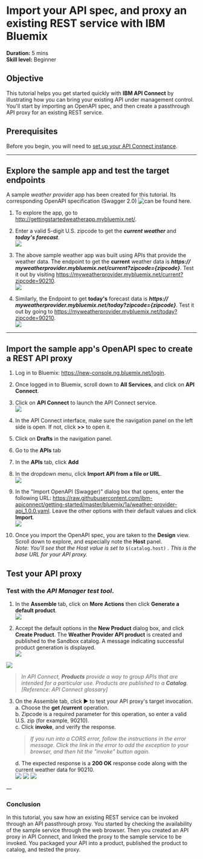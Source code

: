 # Import your API spec, and proxy an existing REST service with IBM Bluemix
**Duration:** 5 mins  
**Skill level:** Beginner  

## Objective
This tutorial helps you get started quickly with **IBM API Connect** by illustrating how you can bring your existing API under management control. You'll start by importing an OpenAPI spec, and then create a passthrough API proxy for an existing REST service.

## Prerequisites
Before you begin, you will need to <a href="https://github.com/ibm-apiconnect/getting-started/tree/master/bluemix/0-prereq" target="blank">set up your API Connect instance</a>.

---


## Explore the sample app and test the target endpoints
A sample _weather provider_ app has been created for this tutorial. Its corresponding OpenAPI specification (Swagger 2.0)  ![can be found here](https://raw.githubusercontent.com/ibm-apiconnect/getting-started/master/bluemix/1a/weather-provider-api_1.0.0.yaml).  
1. To explore the app, go to http://gettingstartedweatherapp.mybluemix.net/.  
2. Enter a valid 5-digit U.S. zipcode to get the _**current weather**_ and _**today's forecast**_.  
  ![](images/explore-weatherapp-1.png)

3. The above sample weather app was built using APIs that provide the weather data. The endpoint to get the **current** weather data is _**https:// myweatherprovider<span></span>.mybluemix.net/current?zipcode={zipcode}**_. Test it out by visiting https://myweatherprovider.mybluemix.net/current?zipcode=90210.  
  ![](images/explore-weatherapp-2.png)

4. Similarly, the Endpoint to get **today's** forecast data is _**https:// myweatherprovider<span></span>.mybluemix.net/today?zipcode={zipcode}**_. Test it out by going to https://myweatherprovider.mybluemix.net/today?zipcode=90210.  
  ![](images/explore-weatherapp-3.png)


---

## Import the sample app's OpenAPI spec to create a REST API proxy
1. Log in to Bluemix: https://new-console.ng.bluemix.net/login.
2. Once logged in to Bluemix, scroll down to **All Services**, and click on **API Connect**. 
3. Click on **API Connect** to launch the API Connect service.  
  ![](images/bluemix-launch-apic.png)   
  
4. In the API Connect interface, make sure the navigation panel on the left side is open. If not, click **>>** to open it.  
5. Click on **Drafts** in the navigation panel.   
6. Go to the **APIs** tab
7. In the **APIs** tab, click **Add**
8. In the dropdown menu, click **Import API from a file or URL**.  
     ![](images/import-1.png) 
 
9. In the "Import OpenAPI (Swagger)" dialog box that opens, enter the following URL:
https://raw.githubusercontent.com/ibm-apiconnect/getting-started/master/bluemix/1a/weather-provider-api_1.0.0.yaml. Leave the other options with their default values and click **Import**.  
    ![](images/import-2.png)  

10. Once you import the OpenAPI spec, you are taken to the **Design** view. Scroll down to explore, and especially note the **Host** panel.   
    _Note: You'll see that the Host value is set to_ ```$(catalog.host)``` _. This is the base URL for your API proxy._



## Test your API proxy
### Test with the _API Manager test tool_.
1. In the **Assemble** tab, click on **More Actions** then click **Generate a default product**.  
  ![](/bluemix/1a/images/generate-default-product-1.png)   
  
2. Accept the default options in the **New Product** dialog box, and click **Create Product**. The **Weather Provider API product** is created and published to the Sandbox catalog. A message indicating successful product generation is displayed.  
  ![](/bluemix/1a/images/generate-default-product-2.png)  
  
  ![](/bluemix/1a/images/generate-default-product-3.png) 

  > _In API Connect, **Products** provide a way to group APIs that are intended for a particular use. Products are published to a **Catalog**.  [Reference: API Connect glossary]_

3. On the Assemble tab, click ► to test your API proxy's target invocation.  
   a. Choose the **get /current** operation.  
   b. Zipcode is a required parameter for this operation, so enter a valid U.S. zip (for example, 90210).  
   c. Click **invoke**, and verify the response.  
   > _If you run into a CORS error, follow the instructions in the error message. Click the link in the error to add the exception to your browser, and then hit the "invoke" button again._  
  
   d. The expected response is a **200 OK** response code along with  the current weather data for 90210.  
    ![](images/test-invoke-1.png) 
    ![](images/test-invoke-2.png) 
    ![](images/test-invoke-3.png)  


— 

### Conclusion
In this tutorial, you saw how an existing REST service can be invoked through an API passthrough proxy. You started by checking the availability of the sample service through the web browser. Then you created an API proxy in API Connect, and linked the proxy to the sample service to be invoked. You packaged your API into a product, published the product to catalog, and tested the proxy.

